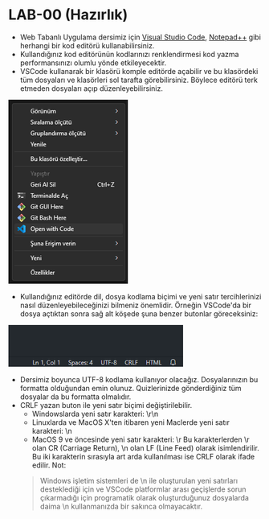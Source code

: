 # LAB-00 (Hazırlık)

* Web Tabanlı Uygulama dersimiz için [Visual Studio Code](https://code.visualstudio.com/), [Notepad++](https://notepad-plus-plus.org/) gibi herhangi bir kod editörü kullanabilirsiniz.
* Kullandığınız kod editörünün kodlarınızı renklendirmesi kod yazma performansınızı olumlu yönde etkileyecektir.
* VSCode kullanarak bir klasörü komple editörde açabilir ve bu klasördeki tüm dosyaları ve klasörleri sol tarafta görebilirsiniz. Böylece editörü terk etmeden dosyaları açıp düzenleyebilirsiniz.

![VSCode ile aç](Open-with-VSCode.png)

* Kullandığınız editörde dil, dosya kodlama biçimi ve yeni satır tercihlerinizi nasıl düzenleyebileceğinizi bilmeniz önemlidir. Örneğin VSCode'da bir dosya açtıktan sonra sağ alt köşede şuna benzer butonlar göreceksiniz:

![VSCode alt bar](vscode-bottom-bar.png)

* Dersimiz boyunca UTF-8 kodlama kullanıyor olacağız. Dosyalarınızın bu formatta olduğundan emin olunuz. Quizlerinizde gönderdiğiniz tüm dosyalar da bu formatta olmalıdır.
* CRLF yazan buton ile yeni satır biçimi değiştirilebilir.
  * Windowslarda yeni satır karakteri: \r\n
  * Linuxlarda ve MacOS X'ten itibaren yeni Maclerde yeni satır karakteri: \n
  * MacOS 9 ve öncesinde yeni satır karakteri: \r
  Bu karakterlerden \r olan CR (Carriage Return), \n olan LF (Line Feed) olarak isimlendirilir. Bu iki karakterin sırasıyla art arda kullanılması ise CRLF olarak ifade edilir.
  Not:
  > Windows işletim sistemleri de \n ile oluşturulan yeni satırları desteklediği için ve VSCode platformlar arası geçişlerde sorun çıkarmadığı için programatik olarak oluşturduğunuz dosyalarda daima \n kullanmanızda bir sakınca olmayacaktır.

